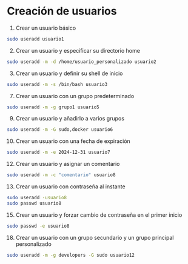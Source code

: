 # Creación de usuarios

1. Crear un usuario básico
``` bash
sudo useradd usuario1
```
2. Crear un usuario y especificar su directorio home
 ``` bash
sudo useradd -m -d /home/usuario_personalizado usuario2
```  
3. Crear un usuario y definir su shell de inicio
``` bash
sudo useradd -m -s /bin/bash usuario3
```
7. Crear un usuario con un grupo predeterminado
``` bash
sudo useradd -m -g grupo1 usuario5
```
9. Crear un usuario y añadirlo a varios grupos
```bash
sudo useradd -m -G sudo,docker usuario6
```
10. Crear un usuario con una fecha de expiración
``` bash
sudo useradd -m -e 2024-12-31 usuario7
```
12. Crear un usuario y asignar un comentario
``` bash
sudo useradd -m -c "comentario" usuario8
```
13. Crear un usuario con contraseña al instante
``` bash
sudo useradd -usuario8
sudo passwd usuario8

```
15. Crear un usuario y forzar cambio de contraseña en el primer inicio
``` bash
sudo passwd -e usuario8
```

18. Crear un usuario con un grupo secundario y un grupo principal personalizado
``` bash
sudo useradd -m -g developers -G sudo usuario12
```
